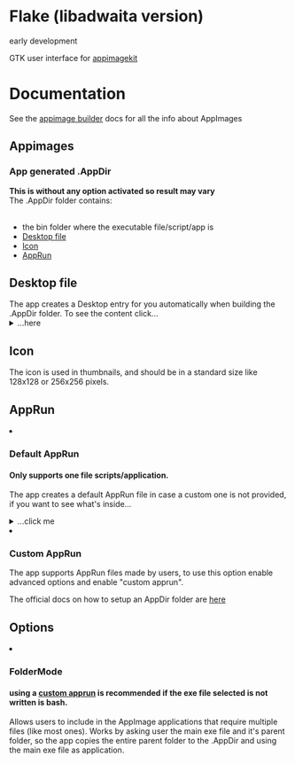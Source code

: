  # Flake (libadwaita version)

<p> early development </p>

<p> GTK user interface for <a href="https://github.com/AppImage/appimagekit">appimagekit</a></p> 

  <h1> Documentation </h1>

  See the <a href="https://appimage-builder.readthedocs.io/en/latest/">appimage builder</a> docs for all the info about AppImages

  <h2> Appimages </h2>
  
   <h3>App generated .AppDir</h3>
   <b>This is without any option activated so result may vary</b><br>
   The .AppDir folder contains:<br><br>
<ul>
  <li>the bin folder where the executable file/script/app is</li>
  <li> <a href=#.Desktop>Desktop file</a></li>
  <li> <a href=#Icon>Icon</a></li>
  <li> <a href=#AppRun>AppRun</a></li>
</ul> 

<div id=".Desktop">
 <h2>Desktop file</h2>
The app creates a Desktop entry for you automatically when building the .AppDir folder. To see the content click...
<details>
  <summary>...here</summary><div>
  
    [Desktop Entry]
    Name=Flake
    Exec=Flake-v0.0.1-x86_64.AppImage (which is picked from the /usr/bin folder inside the .AppImage)
    Icon=Icon.svg
    Type=Application
    Categories=Utility
    
</div></details></li>
 </div>


<div id="Icon">
 <h2>Icon</h2>
 <p>The icon is used in thumbnails, and should be in a standard size like 128x128 or 256x256 pixels.</p>
</div>

<div id="AppRun">
 <h2>AppRun</h2>
 <li><h3>Default AppRun</h3>
 <h4>Only supports one file scripts/application. </h4>

  <p>The app creates a default AppRun file in case a custom one is not provided, if you want to see what's inside...
  <details><summary>...click me</summary>
  <div>
  
    #!/bin/sh 
    HERE="$(dirname "$(readlink -f "${0}")")" 
    EXEC="${HERE}/usr/bin/[selected exe]" 
    exec "${EXEC}"
    
  </div></details>
  
   <li><h3>Custom AppRun</h3>
   <p>The app supports AppRun files made by users, to use this option enable advanced options and enable "custom apprun".<p>
   The official docs on how to setup an AppDir folder are <a href="https://docs.appimage.org/reference/appdir.html">here</a>
   
</div>

  <h2> Options </h2>
   <li><h3> FolderMode </h3>
      <h4> using a <a href=#AppRun>custom apprun</a> is recommended if the exe file selected is not written is bash. </h4>
      
   Allows users to include in the AppImage applications that require multiple files (like most ones).
   Works by asking user the main exe file and it's parent folder, so the app copies the entire parent folder to the .AppDir and using the main exe file as    application.
